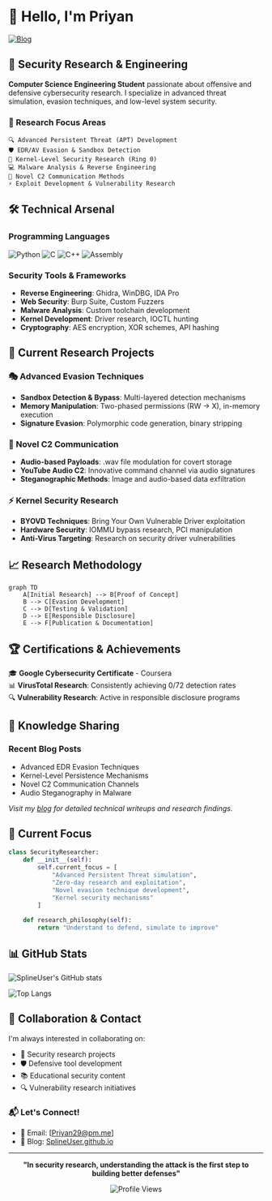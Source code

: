 # 👋 Hello, I'm Priyan

[![Blog](https://img.shields.io/badge/Blog-SplineUser.github.io-blue?style=for-the-badge&logo=github)](https://SplineUser.github.io)

## 🔐 Security Research & Engineering

**Computer Science Engineering Student** passionate about offensive and defensive cybersecurity research. I specialize in advanced threat simulation, evasion techniques, and low-level system security.

### 🎯 Research Focus Areas

```
🔍 Advanced Persistent Threat (APT) Development
🛡️ EDR/AV Evasion & Sandbox Detection
🔧 Kernel-Level Security Research (Ring 0)
💻 Malware Analysis & Reverse Engineering
🎵 Novel C2 Communication Methods
⚡ Exploit Development & Vulnerability Research
```

## 🛠️ Technical Arsenal

### Programming Languages
![Python](https://img.shields.io/badge/Python-3776AB?style=for-the-badge&logo=python&logoColor=white)
![C](https://img.shields.io/badge/C-A8B9CC?style=for-the-badge&logo=c&logoColor=black)
![C++](https://img.shields.io/badge/C++-00599C?style=for-the-badge&logo=cplusplus&logoColor=white)
![Assembly](https://img.shields.io/badge/Assembly-654FF0?style=for-the-badge&logo=assemblyscript&logoColor=white)

### Security Tools & Frameworks
- **Reverse Engineering**: Ghidra, WinDBG, IDA Pro
- **Web Security**: Burp Suite, Custom Fuzzers
- **Malware Analysis**: Custom toolchain development
- **Kernel Development**: Driver research, IOCTL hunting
- **Cryptography**: AES encryption, XOR schemes, API hashing

## 🔬 Current Research Projects

### 🎭 Advanced Evasion Techniques
- **Sandbox Detection & Bypass**: Multi-layered detection mechanisms
- **Memory Manipulation**: Two-phased permissions (RW → X), in-memory execution
- **Signature Evasion**: Polymorphic code generation, binary stripping

### 🎵 Novel C2 Communication
- **Audio-based Payloads**: .wav file modulation for covert storage
- **YouTube Audio C2**: Innovative command channel via audio signatures
- **Steganographic Methods**: Image and audio-based data exfiltration

### ⚡ Kernel Security Research
- **BYOVD Techniques**: Bring Your Own Vulnerable Driver exploitation
- **Hardware Security**: IOMMU bypass research, PCI manipulation
- **Anti-Virus Targeting**: Research on security driver vulnerabilities

## 📈 Research Methodology

```mermaid
graph TD
    A[Initial Research] --> B[Proof of Concept]
    B --> C[Evasion Development]
    C --> D[Testing & Validation]
    D --> E[Responsible Disclosure]
    E --> F[Publication & Documentation]
```

## 🏆 Certifications & Achievements

🎓 **Google Cybersecurity Certificate** - Coursera  
📊 **VirusTotal Research**: Consistently achieving 0/72 detection rates  
🔍 **Vulnerability Research**: Active in responsible disclosure programs

## 📝 Knowledge Sharing

### Recent Blog Posts
- Advanced EDR Evasion Techniques
- Kernel-Level Persistence Mechanisms  
- Novel C2 Communication Channels
- Audio Steganography in Malware

*Visit my [blog](https://SplineUser.github.io) for detailed technical writeups and research findings.*

## 🔄 Current Focus

```python
class SecurityResearcher:
    def __init__(self):
        self.current_focus = [
            "Advanced Persistent Threat simulation",
            "Zero-day research and exploitation",
            "Novel evasion technique development",
            "Kernel security mechanisms"
        ]
    
    def research_philosophy(self):
        return "Understand to defend, simulate to improve"
```

## 📊 GitHub Stats

![SplineUser's GitHub stats](https://github-readme-stats.vercel.app/api?username=SplineUser&show_icons=true&theme=dark&hide_border=true)

![Top Langs](https://github-readme-stats.vercel.app/api/top-langs/?username=SplineUser&layout=compact&theme=dark&hide_border=true)

## 🤝 Collaboration & Contact

I'm always interested in collaborating on:
- 🔐 Security research projects
- 🛡️ Defensive tool development  
- 📚 Educational security content
- 🔍 Vulnerability research initiatives

### 📬 Let's Connect!
- 📧 Email: [Priyan29@pm.me]
- 📝 Blog: [SplineUser.github.io](https://SplineUser.github.io)

---

<div align="center">

**"In security research, understanding the attack is the first step to building better defenses"**

![Profile Views](https://komarev.com/ghpvc/?username=SplineUser&color=blueviolet&style=for-the-badge)

</div>

